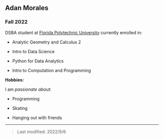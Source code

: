 ## Adan Morales

### Fall 2022

DSBA student at [Florida Polytechnic University](https://www.floridapoly.edu) currently enrolled in: 

- Analytic Geometry and Calculus 2

- Intro to Data Science

- Python for Data Analytics

- Intro to Computation and Programming

**Hobbies:**

I am _passionate about_: 

- Programming

- Skating

- Hanging out with friends


***

> Last modified: 2022/9/6
